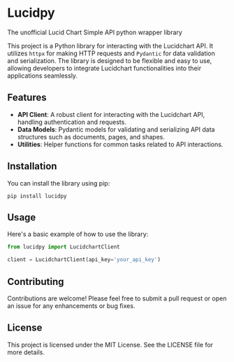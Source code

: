 # Lucidpy
The unofficial Lucid Chart Simple API python wrapper library

This project is a Python library for interacting with the Lucidchart API. It utilizes `httpx` for making HTTP requests and `Pydantic` for data validation and serialization. The library is designed to be flexible and easy to use, allowing developers to integrate Lucidchart functionalities into their applications seamlessly.

## Features

- **API Client**: A robust client for interacting with the Lucidchart API, handling authentication and requests.
- **Data Models**: Pydantic models for validating and serializing API data structures such as documents, pages, and shapes.
- **Utilities**: Helper functions for common tasks related to API interactions.

## Installation

You can install the library using pip:

```
pip install lucidpy
```

## Usage

Here's a basic example of how to use the library:

```python
from lucidpy import LucidchartClient

client = LucidchartClient(api_key='your_api_key')
```

## Contributing

Contributions are welcome! Please feel free to submit a pull request or open an issue for any enhancements or bug fixes.

## License

This project is licensed under the MIT License. See the LICENSE file for more details.
